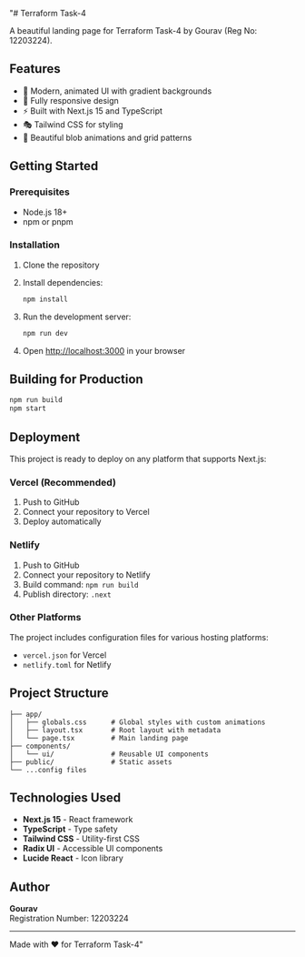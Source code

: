 "# Terraform Task-4

A beautiful landing page for Terraform Task-4 by Gourav (Reg No: 12203224).

## Features

- 🎨 Modern, animated UI with gradient backgrounds
- 📱 Fully responsive design
- ⚡ Built with Next.js 15 and TypeScript
- 🎭 Tailwind CSS for styling
- 🌈 Beautiful blob animations and grid patterns

## Getting Started

### Prerequisites

- Node.js 18+
- npm or pnpm

### Installation

1. Clone the repository
2. Install dependencies:

   ```bash
   npm install
   ```

3. Run the development server:

   ```bash
   npm run dev
   ```

4. Open [http://localhost:3000](http://localhost:3000) in your browser

## Building for Production

```bash
npm run build
npm start
```

## Deployment

This project is ready to deploy on any platform that supports Next.js:

### Vercel (Recommended)

1. Push to GitHub
2. Connect your repository to Vercel
3. Deploy automatically

### Netlify

1. Push to GitHub
2. Connect your repository to Netlify
3. Build command: `npm run build`
4. Publish directory: `.next`

### Other Platforms

The project includes configuration files for various hosting platforms:

- `vercel.json` for Vercel
- `netlify.toml` for Netlify

## Project Structure

```
├── app/
│   ├── globals.css      # Global styles with custom animations
│   ├── layout.tsx       # Root layout with metadata
│   └── page.tsx         # Main landing page
├── components/
│   └── ui/              # Reusable UI components
├── public/              # Static assets
└── ...config files
```

## Technologies Used

- **Next.js 15** - React framework
- **TypeScript** - Type safety
- **Tailwind CSS** - Utility-first CSS
- **Radix UI** - Accessible UI components
- **Lucide React** - Icon library

## Author

**Gourav**  
Registration Number: 12203224

---

Made with ❤️ for Terraform Task-4"
